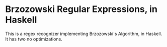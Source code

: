# Brzozowski Regular Expressions, in Haskell

This is a regex recognizer implementing Brzozowski's Algorithm, in
Haskell.  It has two no optimizations.

